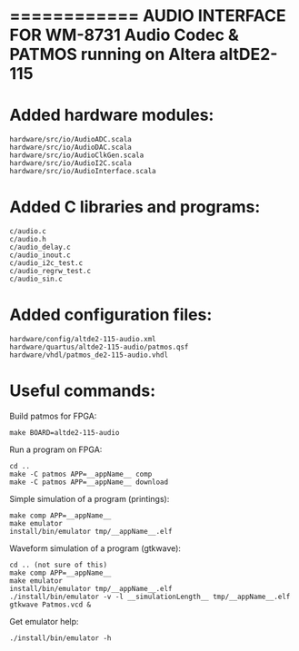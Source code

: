============
AUDIO INTERFACE FOR WM-8731 Audio Codec & PATMOS running on Altera altDE2-115
============

Added hardware modules:
============
    hardware/src/io/AudioADC.scala
    hardware/src/io/AudioDAC.scala
    hardware/src/io/AudioClkGen.scala
    hardware/src/io/AudioI2C.scala
    hardware/src/io/AudioInterface.scala

Added C libraries and programs:
============
    c/audio.c
    c/audio.h
    c/audio_delay.c
    c/audio_inout.c
    c/audio_i2c_test.c
    c/audio_regrw_test.c
    c/audio_sin.c

Added configuration files:
===========
    hardware/config/altde2-115-audio.xml
    hardware/quartus/altde2-115-audio/patmos.qsf
    hardware/vhdl/patmos_de2-115-audio.vhdl

Useful commands:
============
Build patmos for FPGA:

    make BOARD=altde2-115-audio

Run a program on FPGA:

    cd ..
    make -C patmos APP=__appName__ comp
    make -C patmos APP=__appName__ download

Simple simulation of a program (printings):

    make comp APP=__appName__
    make emulator
    install/bin/emulator tmp/__appName__.elf

Waveform simulation of a program (gtkwave):

    cd .. (not sure of this)
    make comp APP=__appName__
    make emulator
    install/bin/emulator tmp/__appName__.elf
    ./install/bin/emulator -v -l __simulationLength__ tmp/__appName__.elf
    gtkwave Patmos.vcd &

Get emulator help:

    ./install/bin/emulator -h